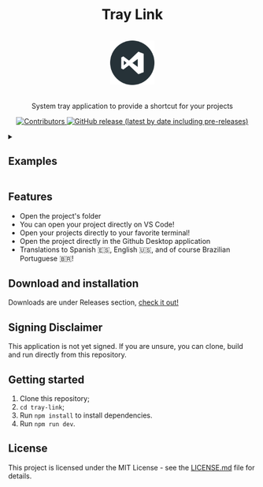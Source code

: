 <h1 align="center">Tray Link</h1>
<div align="center">

  <br>
    <img src="assets/icon@3x.png" alt="my-projects-tray" width="90">
  <br>
  <br>

  </div>

  <p align="center">System tray application to provide a shortcut for your projects</p>

  <p align="center">
    <a href="https://github.com/Rocketseat/youtube-challenge-electron-tray/graphs/contributors">
      <img src="https://img.shields.io/github/contributors/thejoaov/tray-link?color=" alt="Contributors">
    </a>
    <a href="https://github.com/thejoaov/tray-link/releases">
      <img alt="GitHub release (latest by date including pre-releases)" src="https://img.shields.io/github/v/release/thejoaov/tray-link?include_prereleases&label=latest">
    </a>
  </p>
</div>

<details><summary>

## Examples

</summary>


![](docs/images/print1.jpg)
![](docs/images/print2.jpg)

https://github.com/thejoaov/tray-link/assets/45052080/32886ef8-6638-4338-bfab-cce4a4c3cf72

https://github.com/thejoaov/tray-link/assets/45052080/a311bb5c-de7a-451d-8823-c22afd8097f6


</details>



## Features
- Open the project's folder
- You can open your project directly on VS Code!
- Open your projects directly to your favorite terminal!
- Open the project directly in the Github Desktop application
- Translations to Spanish :es:, English :us:, and of course Brazilian Portuguese :brazil:!

## Download and installation

Downloads are under Releases section, [check it out!](https://github.com/thejoaov/tray-link/releases)

## Signing Disclaimer

This application is not yet signed. If you are unsure, you can clone, build and run directly from this repository.

## Getting started

1. Clone this repository;
2. `cd tray-link`;
3. Run `npm install` to install dependencies.
4. Run `npm run dev`.

## License

This project is licensed under the MIT License - see the [LICENSE.md](LICENSE.md) file for details.

